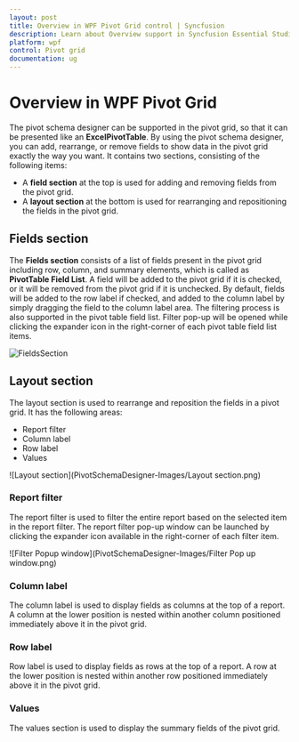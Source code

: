 ```yaml
---
layout: post
title: Overview in WPF Pivot Grid control | Syncfusion
description: Learn about Overview support in Syncfusion Essential Studio WPF Pivot Grid control, its elements and more.
platform: wpf
control: Pivot grid
documentation: ug
---
```


# Overview in WPF Pivot Grid

The pivot schema designer can be supported in the pivot grid, so that it can be presented like an **ExcelPivotTable**. By using the pivot schema designer, you can add, rearrange, or remove fields to show data in the pivot grid exactly the way you want. It contains two sections, consisting of the following items:

* A **field section** at the top is used for adding and removing fields from the pivot grid.
* A **layout section** at the bottom is used for rearranging and repositioning the fields in the pivot grid.

## Fields section

The **Fields section** consists of a list of fields present in the pivot grid including row, column, and summary elements, which is called as **PivotTable Field List**. A field will be added to the pivot grid if it is checked, or it will be removed from the pivot grid if it is unchecked. By default, fields will be added to the row label if checked, and added to the column label by simply dragging the field to the column label area. The filtering process is also supported in the pivot table field list. Filter pop-up will be opened while clicking the expander icon in the right-corner of each pivot table field list items.

![FieldsSection](PivotSchemaDesigner-Images/FieldsSection.png)

## Layout section

The layout section is used to rearrange and reposition the fields in a pivot grid. It has the following areas:

* Report filter
* Column label
* Row label
* Values

![Layout section](PivotSchemaDesigner-Images/Layout section.png)

### Report filter

The report filter is used to filter the entire report based on the selected item in the report filter. The report filter pop-up window can be launched by clicking the expander icon available in the right-corner of each filter item.

![Filter Popup window](PivotSchemaDesigner-Images/Filter Pop up window.png)

### Column label

The column label is used to display fields as columns at the top of a report. A column at the lower position is nested within another column positioned immediately above it in the pivot grid.

### Row label

Row label is used to display fields as rows at the top of a report. A row at the lower position is nested within another row positioned immediately above it in the pivot grid.

### Values

The values section is used to display the summary fields of the pivot grid.
